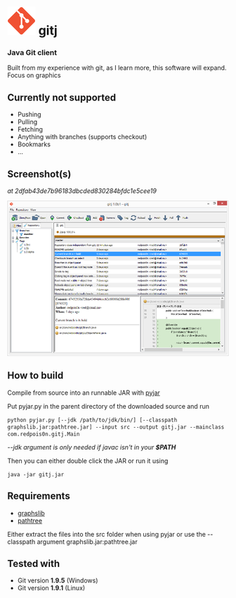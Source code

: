 # ![Icon](src/icons/icon-big.png) gitj
### Java Git client

Built from my experience with git, as I learn more, this software will expand.
Focus on graphics

## Currently not supported

- Pushing
- Pulling
- Fetching
- Anything with branches (supports checkout)
- Bookmarks
- ...

## Screenshot(s)

_at 2dfab43de7b96183dbcded830284bfdc1e5cee19_

![Screenshot](screenshots/main.png)

## How to build

Compile from source into an runnable JAR with [pyjar](https://github.com/redpois0n/pyjar)

Put pyjar.py in the parent directory of the downloaded source and run

```
python pyjar.py [--jdk /path/to/jdk/bin/] [--classpath graphslib.jar:pathtree.jar] --input src --output gitj.jar --mainclass com.redpois0n.gitj.Main
```

*--jdk argument is only needed if javac isn't in your __$PATH__*

Then you can either double click the JAR or run it using

```
java -jar gitj.jar
```

## Requirements

- [graphslib](https://github.com/redpois0n/graphslib)
- [pathtree](https://github.com/redpois0n/pathtree)

Either extract the files into the src folder when using pyjar or use the --classpath argument graphslib.jar:pathtree.jar

## Tested with

- Git version **1.9.5** (Windows)
- Git version **1.9.1** (Linux)
